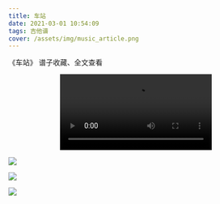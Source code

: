 ```yaml
---
title: 车站
date: 2021-03-01 10:54:09
tags: 吉他谱
cover: /assets/img/music_article.png
---
```


《车站》
谱子收藏、全文查看<!--more-->

<video src="https://files.yournotes.cn/video/%E8%BD%A6%E7%AB%99.mp4" controls="controls" autoplay="autoplay" style="max-width:100%;display:block;margin-left:auto;margin-right:auto;">您的浏览器不支持视频标签</video>

![](https://gitee-blogimage.oss-cn-beijing.aliyuncs.com/blogImage/%E8%BD%A6%E7%AB%99%EF%BC%88%E5%90%89%E4%BB%96%E8%B0%B1%EF%BC%89/%E8%BD%A6%E7%AB%991.jpg)

![](https://gitee-blogimage.oss-cn-beijing.aliyuncs.com/blogImage/%E8%BD%A6%E7%AB%99%EF%BC%88%E5%90%89%E4%BB%96%E8%B0%B1%EF%BC%89/%E8%BD%A6%E7%AB%992.jpg)

![](https://gitee-blogimage.oss-cn-beijing.aliyuncs.com/blogImage/%E8%BD%A6%E7%AB%99%EF%BC%88%E5%90%89%E4%BB%96%E8%B0%B1%EF%BC%89/%E8%BD%A6%E7%AB%993.jpg)
